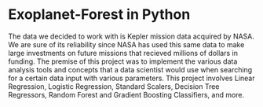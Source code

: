 # Exoplanet-Forest in Python
The data we decided to work with is Kepler mission data acquired by NASA.
We are sure of its reliability since NASA has used this same data to make large investments on future missions that recieved millions of dollars in funding.
The premise of this project was to implement the various data analysis tools and concepts that a data scientist would use when searching for a certain data input with various parameters.
This project involves Linear Regression, Logistic Regression, Standard Scalers, Decision Tree Regressors, Random Forest and Gradient Boosting Classifiers, and more.

